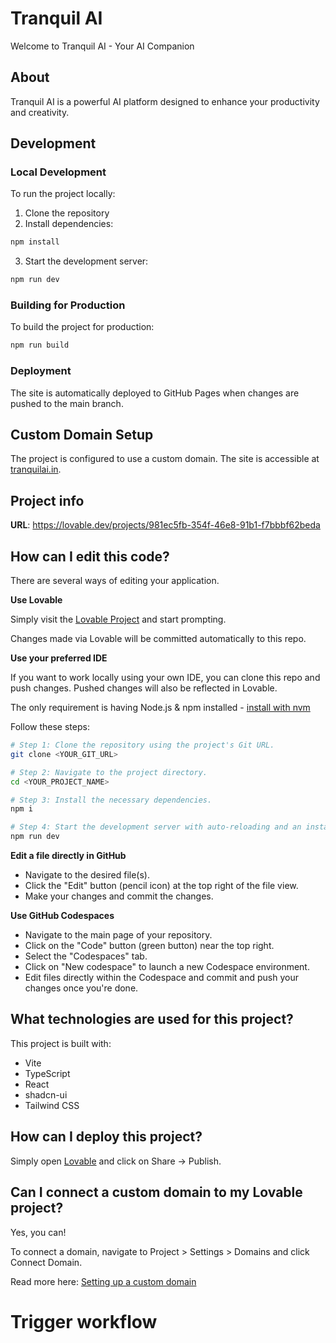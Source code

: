# Tranquil AI

Welcome to Tranquil AI - Your AI Companion

## About

Tranquil AI is a powerful AI platform designed to enhance your productivity and creativity.

## Development

### Local Development

To run the project locally:

1. Clone the repository
2. Install dependencies:
```bash
npm install
```
3. Start the development server:
```bash
npm run dev
```

### Building for Production

To build the project for production:

```bash
npm run build
```

### Deployment

The site is automatically deployed to GitHub Pages when changes are pushed to the main branch.

## Custom Domain Setup

The project is configured to use a custom domain. The site is accessible at [tranquilai.in](https://tranquilai.in).

## Project info

**URL**: https://lovable.dev/projects/981ec5fb-354f-46e8-91b1-f7bbbf62beda

## How can I edit this code?

There are several ways of editing your application.

**Use Lovable**

Simply visit the [Lovable Project](https://lovable.dev/projects/981ec5fb-354f-46e8-91b1-f7bbbf62beda) and start prompting.

Changes made via Lovable will be committed automatically to this repo.

**Use your preferred IDE**

If you want to work locally using your own IDE, you can clone this repo and push changes. Pushed changes will also be reflected in Lovable.

The only requirement is having Node.js & npm installed - [install with nvm](https://github.com/nvm-sh/nvm#installing-and-updating)

Follow these steps:

```sh
# Step 1: Clone the repository using the project's Git URL.
git clone <YOUR_GIT_URL>

# Step 2: Navigate to the project directory.
cd <YOUR_PROJECT_NAME>

# Step 3: Install the necessary dependencies.
npm i

# Step 4: Start the development server with auto-reloading and an instant preview.
npm run dev
```

**Edit a file directly in GitHub**

- Navigate to the desired file(s).
- Click the "Edit" button (pencil icon) at the top right of the file view.
- Make your changes and commit the changes.

**Use GitHub Codespaces**

- Navigate to the main page of your repository.
- Click on the "Code" button (green button) near the top right.
- Select the "Codespaces" tab.
- Click on "New codespace" to launch a new Codespace environment.
- Edit files directly within the Codespace and commit and push your changes once you're done.

## What technologies are used for this project?

This project is built with:

- Vite
- TypeScript
- React
- shadcn-ui
- Tailwind CSS

## How can I deploy this project?

Simply open [Lovable](https://lovable.dev/projects/981ec5fb-354f-46e8-91b1-f7bbbf62beda) and click on Share -> Publish.

## Can I connect a custom domain to my Lovable project?

Yes, you can!

To connect a domain, navigate to Project > Settings > Domains and click Connect Domain.

Read more here: [Setting up a custom domain](https://docs.lovable.dev/tips-tricks/custom-domain#step-by-step-guide)
# Trigger workflow
